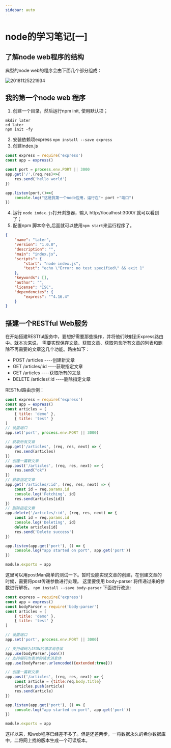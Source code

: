 ```yaml
---
sidebar: auto
---
```


# node的学习笔记[一]

## 了解node web程序的结构
典型的node web的程序会由下面几个部分组成： 

![20181125221934](http://static.hecun.site/20181125221934.png)

## 我的第一个node web 程序

1. 创建一个目录，然后运行npm init, 使用默认项；
```
mkdir later
cd later
npm init -fy
```
2. 安装依赖项express
```npm install --save express```
3. 创建index.js 
```js
const express = require('express')
const app = express()

const port = process.env.PORT || 3000
app.get('/',(req,res)=>{
	res.send('hello world')
})

app.listen(port,()=>{
	console.log("这是我第一个node应用，运行在"+ port +"端口")
})
```
4. 运行 ```node index.js```打开浏览器，输入 http://localhost:3000/ 就可以看到了；
5. 配置npm 脚本命令,后面就可以使用```npm start```来运行程序了。

```json
{
    "name": "later",
    "version": "1.0.0",
    "description": "",
    "main": "index.js",
    "scripts": {
        "start": "node index.js",
        "test": "echo \"Error: no test specified\" && exit 1"
    },
    "keywords": [],
    "author": "",
    "license": "ISC",
    "dependencies": {
        "express": "^4.16.4"
    }
}
```

## 搭建一个RESTful Web服务
在开始搭建RESTful服务中，要想好需要那些操作，并将他们映射到Express路由中。就本次来说， 需要实现保存文章、获取文章、获取包含所有文章的列表和删除不再需要的文章这几个功能。路由如下： 
- POST /articles ----创建新文章
- GET /articles/:id ----获取指定文章
- GET /articles ----获取所有的文章
- DELETE /articles/:id ----删除指定文章

RESTful路由示例： 
```js
const express = require('express')
const app = express()
const articles = [
    { title: 'demo' },
    { title: 'test' }
]
// 设置端口
app.set('port', process.env.PORT || 3000)

// 获取所有文章
app.get('/articles', (req, res, next) => {
    res.send(articles)
})
// 创建一篇新文章
app.post('/articles', (req, res, next) => {
    res.send("ok")
})
// 获取指定文章
app.get('/articles/:id', (req, res, next) => {
    const id = req.params.id
    console.log('Fetching', id)
    res.send(articles[id])
})
// 删除指定文章
app.delete('/articles/:id', (req, res, next) => {
    const id = req.params.id
    console.log('Deleting', id)
    delete articles[id]
    res.send('Delete success')
})

app.listen(app.get('port'), () => {
    console.log("app started on port", app.get('port'))
})

module.exports = app
```
这里可以用postMan简单的测试一下。暂时没能实现文章的创建，在创建文章的时候，需要将post传递参数进行处理。
这里要使用 body-parser 将传递过来的参数进行解析。
``` npm install --save body-parser ```
下面进行改造:
```js
const express = require('express')
const app = express()
const bodyParser = require('body-parser')
const articles = [
    { title: 'demo' },
    { title: 'test' }
]

// 设置端口
app.set('port', process.env.PORT || 3000)

// 支持编码为JSON的请求消息体
app.use(bodyParser.json())
// 支持编码为表单的请求消息体
app.use(bodyParser.urlencoded({extended:true}))

// 创建一篇新文章
app.post('/articles', (req, res, next) => {
    const article = {title:req.body.title}
    articles.push(article)
    res.send(article)
})

app.listen(app.get('port'), () => {
    console.log("app started on port", app.get('port'))
})

module.exports = app
```
这样以来，和web程序已经差不多了。但是还差两步，一将数据永久的希尔数据库中，二将网上找的版本生成一个可读版本。
